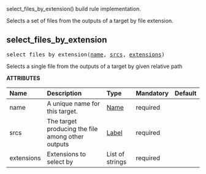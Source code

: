 <!-- Generated with Stardoc: http://skydoc.bazel.build -->

select_files_by_extension() build rule implementation.

Selects a set of files from the outputs of a target by file extension.

<a id="select_files_by_extension"></a>

## select_files_by_extension

<pre>
select_files_by_extension(<a href="#select_files_by_extension-name">name</a>, <a href="#select_files_by_extension-srcs">srcs</a>, <a href="#select_files_by_extension-extensions">extensions</a>)
</pre>

Selects a single file from the outputs of a target by given relative path

**ATTRIBUTES**


| Name  | Description | Type | Mandatory | Default |
| :------------- | :------------- | :------------- | :------------- | :------------- |
| <a id="select_files_by_extension-name"></a>name |  A unique name for this target.   | <a href="https://bazel.build/concepts/labels#target-names">Name</a> | required |  |
| <a id="select_files_by_extension-srcs"></a>srcs |  The target producing the file among other outputs   | <a href="https://bazel.build/concepts/labels">Label</a> | required |  |
| <a id="select_files_by_extension-extensions"></a>extensions |  Extensions to select by   | List of strings | required |  |


